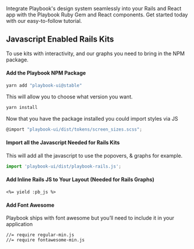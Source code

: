 Integrate Playbook's design system seamlessly into your Rails and React app with the Playbook Ruby Gem and React components. Get started today with our easy-to-follow tutorial.

## Javascript Enabled Rails Kits
To use kits with interactivity, and our graphs you need to bring in the NPM package.

#### Add the Playbook NPM Package
```sh
yarn add "playbook-ui@stable"
```

This will allow you to choose what version you want.

```sh
yarn install
```

Now that you have the package installed you could import styles via JS

```jsx
@import "playbook-ui/dist/tokens/screen_sizes.scss";
```

#### Import all the Javascript Needed for Rails Kits

This will add all the javascript to use the popovers, & graphs for example.

```js
import 'playbook-ui/dist/playbook-rails.js';
```

#### Add Inline Rails JS to Your Layout (Needed for Rails Graphs)

```erb
<%= yield :pb_js %>
```

#### Add Font Awesome

Playbook ships with font awesome but you’ll need to include it in your application

```
//= require regular-min.js
//= require fontawesome-min.js
```